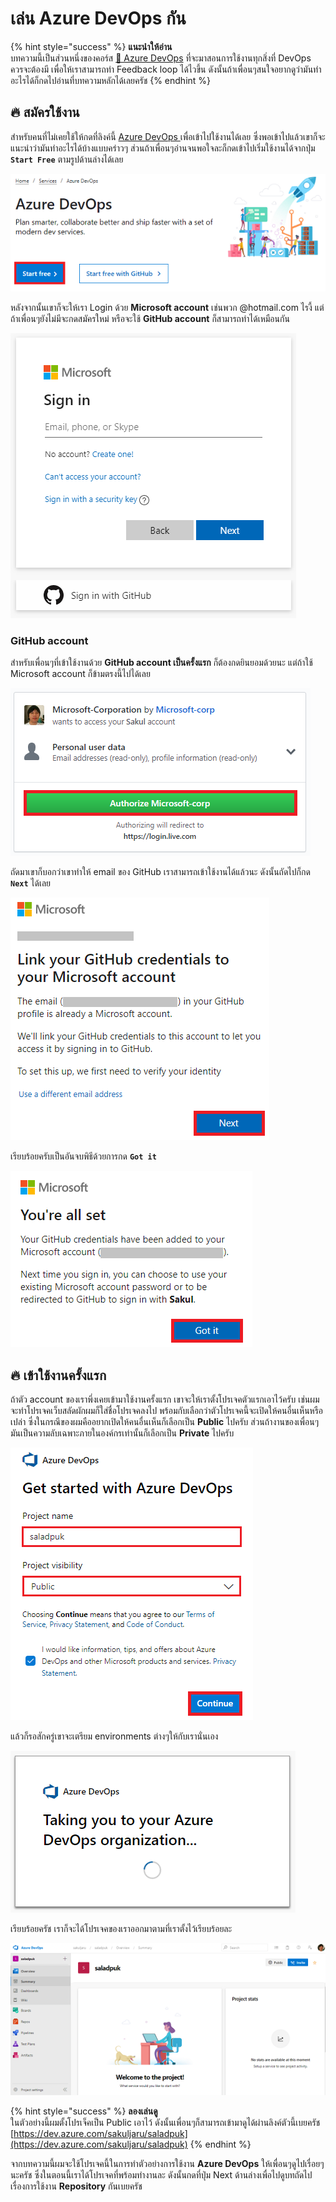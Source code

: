 # เล่น Azure DevOps กัน

{% hint style="success" %}
**แนะนำให้อ่าน**  
บทความนี้เป็นส่วนหนึ่งของคอร์ส [👶 Azure DevOps](https://saladpuk.gitbook.io/learn/cloud/azure-devops) ที่จะมาสอนการใช้งานทุกสิ่งที่ DevOps ควรจะต้องมี เพื่อให้เราสามารถทำ Feedback loop ได้ไวขึ้น ดังนั้นถ้าเพื่อนๆสนใจอยากดูว่ามันทำอะไรได้ก็กดไปอ่านที่บทความหลักได้เลยครัช
{% endhint %}

## 🔥 สมัครใช้งาน 

สำหรับคนที่ไม่เคยใช้ให้กดที่ลิงค์นี้ [Azure DevOps ](https://azure.microsoft.com/en-us/services/devops/)เพื่อเข้าไปใช้งานได้เลย ซึ่งพอเข้าไปแล้วเขาก็จะแนะนำว่ามันทำอะไรได้บ้างแบบคร่าวๆ ส่วนถ้าเพื่อนๆอ่านจนพอใจละก็กดเข้าไปเริ่มใช้งานได้จากปุ่ม **`Start Free`** ตามรูปด้านล่างได้เลย

![](../../.gitbook/assets/image%20%28260%29.png)

หลังจากนั้นเขาก็จะให้เรา Login ด้วย **Microsoft account** เช่นพวก @hotmail.com ไรงี้ แต่ถ้าเพื่อนๆยังไม่มีจะกดสมัครใหม่ หรือจะใช้ **GitHub account** ก็สามารถทำได้เหมือนกัน

![](../../.gitbook/assets/image%20%28437%29.png)

### GitHub account

สำหรับเพื่อนๆที่เข้าใช้งานด้วย **GitHub account เป็นครั้งแรก** ก็ต้องกดยินยอมด้วยนะ แต่ถ้าใช้ Microsoft account ก็ข้ามตรงนี้ไปได้เลย

![](../../.gitbook/assets/image%20%28126%29.png)

ถัดมาเขาก็บอกว่าเขาทำให้ email ของ GitHub เราสามารถเข้าใช้งานได้แล้วนะ ดังนั้นถัดไปก็กด **`Next`** ได้เลย

![](../../.gitbook/assets/image%20%281%29.png)

เรียบร้อยครับเป็นอันจบพิธีด้วยการกด **`Got it`**

![](../../.gitbook/assets/image%20%28297%29.png)

## 🔥 เข้าใช้งานครั้งแรก

ถ้าตัว account ของเราพึ่งเคยเข้ามาใช้งานครั้งแรก เขาจะให้เราตั้งโปรเจคตัวแรกเอาไว้ครับ เช่นผมจะทำโปรเจคเว็บสลัดผักผมก็ใส่ชื่อโปรเจคลงไป พร้อมกับเลือกว่าตัวโปรเจคนี้จะเปิดให้คนอื่นเห็นหรือเปล่า ซึ่งในกรณีของผมคืออยากเปิดให้คนอื่นเห็นก็เลือกเป็น **Public** ไปครับ ส่วนถ้างานของเพื่อนๆมันเป็นความลับเฉพาะภายในองค์กรเท่านั้นก็เลือกเป็น **Private** ไปครับ

![](../../.gitbook/assets/image%20%28601%29.png)

แล้วก็รอสักครู่เขาจะเตรียม environments ต่างๆให้กับเรานั่นเอง

![](../../.gitbook/assets/image%20%2831%29.png)

เรียบร้อยครัช เราก็จะได้โปรเจคของเราออกมาตามที่เราตั้งไว้เรียบร้อยละ

![](../../.gitbook/assets/image%20%28242%29.png)

{% hint style="success" %}
**ลองเล่นดู**  
ในตัวอย่างนี้ผมตั้งโปรเจ็คเป็น Public เอาไว้ ดังนั้นเพื่อนๆก็สามารถเข้ามาดูได้ผ่านลิงค์ตัวนี้เบยครัช [https://dev.azure.com/sakuljaru/saladpuk](https://dev.azure.com/sakuljaru/saladpuk)
{% endhint %}

จากบทความนี้ผมจะใช้โปรเจคนี้ในการทำตัวอย่างการใช้งาน **Azure DevOps** ให้เพื่อนๆดูไปเรื่อยๆนะครัช ซึ่งในตอนนี้เราได้โปรเจคที่พร้อมทำงานละ ดังนั้นกดที่ปุ่ม Next ด้านล่างเพื่อไปดูบทถัดไปเรื่องการใช้งาน **Repository** กันเบยครัช

